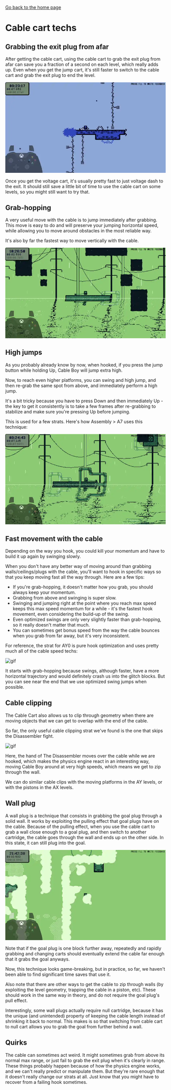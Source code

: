 [Go back to the home page](https://github.com/Doublevil/scbspeedrun)

# Cable cart techs

## Grabbing the exit plug from afar

After getting the cable cart, using the cable cart to grab the exit plug from afar can save you a fraction of a second on each level, which really adds up. Even when you get the jump cart, it's still faster to switch to the cable cart and grab the exit plug to end the level.

![gif](https://github.com/Doublevil/scbspeedrun/blob/main/media/tech/Movement_CableExitPlug.webp)

Once you get the voltage cart, it's usually pretty fast to just voltage dash to the exit. It should still save a little bit of time to use the cable cart on some levels, so you might still want to try that.

## Grab-hopping

A very useful move with the cable is to jump immediately after grabbing. This move is easy to do and will preserve your jumping horizontal speed, while allowing you to move around obstacles in the most reliable way.

It's also by far the fastest way to move vertically with the cable.

![gif](https://github.com/Doublevil/scbspeedrun/blob/main/media/tech/Movement_CableGrabHopping.webp)

## High jumps

As you probably already know by now, when hooked, if you press the jump button while holding Up, Cable Boy will jump extra high.

Now, to reach even higher platforms, you can swing and high jump, and then re-grab the same spot from above, and immediately perform a high jump.

It's a bit tricky because you have to press Down and then immediately Up - the key to get it consistently is to take a few frames after re-grabbing to stabilize and make sure you're pressing Up before jumping.

This is used for a few strats. Here's how Assembly > A7 uses this technique:

![gif](https://github.com/Doublevil/scbspeedrun/blob/main/media/tech/Movement_CableHighJump.webp)

## Fast movement with the cable

Depending on the way you hook, you could kill your momentum and have to build it up again by swinging slowly.

When you don't have any better way of moving around than grabbing walls/ceilings/plugs with the cable, you'll want to hook in specific ways so that you keep moving fast all the way through. Here are a few tips:
- If you're grab-hopping, it doesn't matter how you grab, you should always keep your momentum.
- Grabbing from above and swinging is super slow.
- Swinging and jumping right at the point where you reach max speed keeps this max speed momentum for a while - it's the fastest hook movement, even considering the build-up of the swing.
- Even optimized swings are only very slightly faster than grab-hopping, so it really doesn't matter that much.
- You can sometimes get bonus speed from the way the cable bounces when you grab from far away, but it's very inconsistent.

For reference, the strat for AY0 is pure hook optimization and uses pretty much all of the cable speed techs:

![gif](https://github.com/Doublevil/scbspeedrun/blob/main/media/levels/A/AY0_Strat.webp)

It starts with grab-hopping because swings, although faster, have a more horizontal trajectory and would definitely crash us into the glitch blocks. But you can see near the end that we use optimized swing jumps when possible.

## Cable clipping

The Cable Cart also allows us to clip through geometry when there are moving objects that we can get to overlap with the end of the cable.

So far, the only useful cable clipping strat we've found is the one that skips the Disassembler fight.

![gif](https://github.com/Doublevil/scbspeedrun/blob/main/media/tech/Movement_DisassemblerSkip.webp)

Here, the hand of The Disassembler moves over the cable while we are hooked, which makes the physics engine react in an interesting way, moving Cable Boy around at very high speeds, which means we get to zip through the wall.

We can do similar cable clips with the moving platforms in the AY levels, or with the pistons in the AX levels.

## Wall plug

A wall plug is a technique that consists in grabbing the goal plug through a solid wall. It works by exploiting the pulling effect that goal plugs have on the cable. Because of the pulling effect, when you use the cable cart to grab a wall close enough to a goal plug, and then switch to another cartridge, the cable goes through the wall and ends up on the other side. In this state, it can still plug into the goal.

![gif](https://github.com/Doublevil/scbspeedrun/blob/main/media/tech/Movement_WallPlug.webp)

Note that if the goal plug is one block further away, repeatedly and rapidly grabbing and changing carts should eventually extend the cable far enough that it grabs the goal anyways.

Now, this technique looks game-breaking, but in practice, so far, we haven't been able to find significant time saves that use it.

Also note that there are other ways to get the cable to zip through walls (by exploiting the level geometry, trapping the cable in a piston, etc). These should work in the same way in theory, and do not require the goal plug's pull effect.

Interestingly, some wall plugs actually require null cartridge, because it has the unique (and unintended) property of keeping the cable length instead of shrinking it back to normal. This makes is so that switching from cable cart to null cart allows you to grab the goal from further behind a wall.

## Quirks

The cable can sometimes act weird. It might sometimes grab from above its normal max range, or just fail to grab the exit plug when it's clearly in range. These things probably happen because of how the physics engine works, and we can't really predict or manipulate them. But they're rare enough that it doesn't really change our strats at all. Just know that you might have to recover from a failing hook sometimes.
